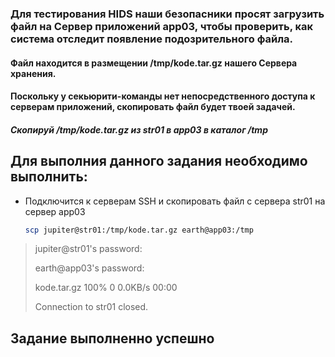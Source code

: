 ### Для тестирования HIDS наши безопасники просят загрузить файл на Сервер приложений app03, чтобы проверить, как система отследит появление подозрительного файла. 
#### Файл находится в размещении /tmp/kode.tar.gz нашего Серверa хранения. 
#### Поскольку у секьюрити-команды нет непосредственного доступа к серверам приложений, скопировать файл будет твоей задачей.



##### Скопируй /tmp/kode.tar.gz из str01 в app03 в каталог /tmp

## Для выполния данного задания необходимо выполнить:
* Подключится к серверам SSH и скопировать файл с сервера str01 на сервер app03
   ```bash
   scp jupiter@str01:/tmp/kode.tar.gz earth@app03:/tmp
   ```
> jupiter@str01's password:
>
> earth@app03's password: 
>
> kode.tar.gz                                                       100%    0     0.0KB/s   00:00 
>    
> Connection to str01 closed.
## Задание выполненно успешно